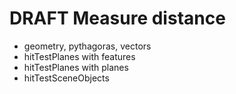 # DRAFT Measure distance

- geometry, pythagoras, vectors
- hitTestPlanes with features
- hitTestPlanes with planes
- hitTestSceneObjects
